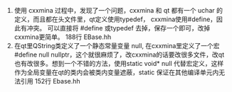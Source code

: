 1. 使用 cxxmina 过程中，发现了一个问题，cxxmina 和 qt 都有一个 uchar 的定义，而且都在头文件里，qt定义使用typedef， cxxmina使用#define，因此有冲突。
    可以直接将 #define 或typedef 去掉，保存一个即可，改掉cxxmina更简单。
    188行 EBase.hh
2. 在qt里QString类定义了一个静态常量变量 null, 在cxxmina里定义了一个宏 #define null nullptr，这个就很麻烦了，改cxxmina的话要改很多文件，改qt也有改很多。想到一个不错的方法，使用static void* null 代替宏定义，这样作为全局变量在qt的类内会被类内变量遮蔽，static 保证在其他编译单元内无法引用
    152行 Ebase.hh